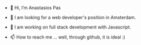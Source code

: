 - 👋 Hi, I’m Anastasios Pas

- 👀 I am looking for a web developer's position in Amsterdam.

- 🌱 I am working on full stack development with Javascript.

- 📫 How to reach me ... well, through github, it is ideal :)



<!---
AnastasiosPas/AnastasiosPas is a ✨ special ✨ repository because its `README.md` (this file) appears on your GitHub profile.
You can click the Preview link to take a look at your changes.
--->
